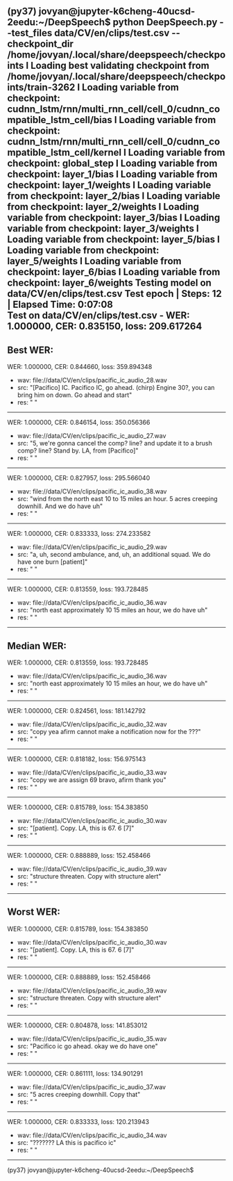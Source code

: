 (py37) jovyan@jupyter-k6cheng-40ucsd-2eedu:~/DeepSpeech$ python DeepSpeech.py --test_files data/CV/en/clips/test.csv --checkpoint_dir /home/jovyan/.local/share/deepspeech/checkpoints
I Loading best validating checkpoint from /home/jovyan/.local/share/deepspeech/checkpoints/train-3262
I Loading variable from checkpoint: cudnn_lstm/rnn/multi_rnn_cell/cell_0/cudnn_compatible_lstm_cell/bias
I Loading variable from checkpoint: cudnn_lstm/rnn/multi_rnn_cell/cell_0/cudnn_compatible_lstm_cell/kernel
I Loading variable from checkpoint: global_step
I Loading variable from checkpoint: layer_1/bias
I Loading variable from checkpoint: layer_1/weights
I Loading variable from checkpoint: layer_2/bias
I Loading variable from checkpoint: layer_2/weights
I Loading variable from checkpoint: layer_3/bias
I Loading variable from checkpoint: layer_3/weights
I Loading variable from checkpoint: layer_5/bias
I Loading variable from checkpoint: layer_5/weights
I Loading variable from checkpoint: layer_6/bias
I Loading variable from checkpoint: layer_6/weights
Testing model on data/CV/en/clips/test.csv
Test epoch | Steps: 12 | Elapsed Time: 0:07:08                                                                       
Test on data/CV/en/clips/test.csv - WER: 1.000000, CER: 0.835150, loss: 209.617264
--------------------------------------------------------------------------------
Best WER: 
--------------------------------------------------------------------------------
WER: 1.000000, CER: 0.844660, loss: 359.894348
 - wav: file://data/CV/en/clips/pacific_ic_audio_28.wav
 - src: "[Pacifico] IC. Pacifico IC, go ahead. (chirp) Engine 30?, you can bring him on down. Go ahead and start"
 - res: "                "
--------------------------------------------------------------------------------
WER: 1.000000, CER: 0.846154, loss: 350.056366
 - wav: file://data/CV/en/clips/pacific_ic_audio_27.wav
 - src: "5, we're gonna cancel the comp? line? and update it to a brush comp? line? Stand by. LA, from [Pacifico]"
 - res: "                "
--------------------------------------------------------------------------------
WER: 1.000000, CER: 0.827957, loss: 295.566040
 - wav: file://data/CV/en/clips/pacific_ic_audio_38.wav
 - src: "wind from the north east 10 to 15 miles an hour. 5 acres creeping downhill. And we do have uh"
 - res: "                "
--------------------------------------------------------------------------------
WER: 1.000000, CER: 0.833333, loss: 274.233582
 - wav: file://data/CV/en/clips/pacific_ic_audio_29.wav
 - src: "a, uh, second ambulance, and, uh, an additional squad. We do have one burn [patient]"
 - res: "                "
--------------------------------------------------------------------------------
WER: 1.000000, CER: 0.813559, loss: 193.728485
 - wav: file://data/CV/en/clips/pacific_ic_audio_36.wav
 - src: "north east approximately 10 15 miles an hour, we do have uh"
 - res: "                "
--------------------------------------------------------------------------------
Median WER: 
--------------------------------------------------------------------------------
WER: 1.000000, CER: 0.813559, loss: 193.728485
 - wav: file://data/CV/en/clips/pacific_ic_audio_36.wav
 - src: "north east approximately 10 15 miles an hour, we do have uh"
 - res: "                "
--------------------------------------------------------------------------------
WER: 1.000000, CER: 0.824561, loss: 181.142792
 - wav: file://data/CV/en/clips/pacific_ic_audio_32.wav
 - src: "copy yea afirm cannot make a notification now for the ???"
 - res: "                "
--------------------------------------------------------------------------------
WER: 1.000000, CER: 0.818182, loss: 156.975143
 - wav: file://data/CV/en/clips/pacific_ic_audio_33.wav
 - src: "copy we are assign 69 bravo, afirm thank you"
 - res: "                "
--------------------------------------------------------------------------------
WER: 1.000000, CER: 0.815789, loss: 154.383850
 - wav: file://data/CV/en/clips/pacific_ic_audio_30.wav
 - src: "[patient]. Copy. LA, this is 67. 6 [7]"
 - res: "                "
--------------------------------------------------------------------------------
WER: 1.000000, CER: 0.888889, loss: 152.458466
 - wav: file://data/CV/en/clips/pacific_ic_audio_39.wav
 - src: "structure threaten. Copy with structure alert"
 - res: "                "
--------------------------------------------------------------------------------
Worst WER: 
--------------------------------------------------------------------------------
WER: 1.000000, CER: 0.815789, loss: 154.383850
 - wav: file://data/CV/en/clips/pacific_ic_audio_30.wav
 - src: "[patient]. Copy. LA, this is 67. 6 [7]"
 - res: "                "
--------------------------------------------------------------------------------
WER: 1.000000, CER: 0.888889, loss: 152.458466
 - wav: file://data/CV/en/clips/pacific_ic_audio_39.wav
 - src: "structure threaten. Copy with structure alert"
 - res: "                "
--------------------------------------------------------------------------------
WER: 1.000000, CER: 0.804878, loss: 141.853012
 - wav: file://data/CV/en/clips/pacific_ic_audio_35.wav
 - src: "Pacifico ic go ahead. okay we do have one"
 - res: "                "
--------------------------------------------------------------------------------
WER: 1.000000, CER: 0.861111, loss: 134.901291
 - wav: file://data/CV/en/clips/pacific_ic_audio_37.wav
 - src: "5 acres creeping downhill. Copy that"
 - res: "                "
--------------------------------------------------------------------------------
WER: 1.000000, CER: 0.833333, loss: 120.213943
 - wav: file://data/CV/en/clips/pacific_ic_audio_34.wav
 - src: "??????? LA this is pacifico ic"
 - res: "                "
--------------------------------------------------------------------------------
(py37) jovyan@jupyter-k6cheng-40ucsd-2eedu:~/DeepSpeech$ 